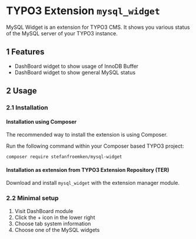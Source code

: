 # TYPO3 Extension `mysql_widget`

MySQL Widget is an extension for TYPO3 CMS. It shows you various status of the MySQL server
of your TYPO3 instance.

## 1 Features

* DashBoard widget to show usage of InnoDB Buffer
* DashBoard widget to show general MySQL status

## 2 Usage

### 2.1 Installation

#### Installation using Composer

The recommended way to install the extension is using Composer.

Run the following command within your Composer based TYPO3 project:

```
composer require stefanfroemken/mysql-widget
```

#### Installation as extension from TYPO3 Extension Repository (TER)

Download and install `mysql_widget` with the extension manager module.

### 2.2 Minimal setup

1) Visit DashBoard module
2) Click the + icon in the lower right
3) Choose tab system information
4) Choose one of the MySQL widgets
